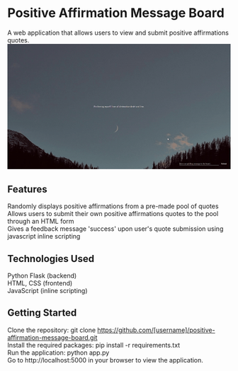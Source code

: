 # Positive Affirmation Message Board
A web application that allows users to view and submit positive affirmations quotes.  
![](https://github.com/SC7274/affirmation-board/blob/master/demo.gif)

## Features
Randomly displays positive affirmations from a pre-made pool of quotes  
Allows users to submit their own positive affirmations quotes to the pool through an HTML form  
Gives a feedback message 'success' upon user's quote submission using javascript inline scripting  

## Technologies Used
Python Flask (backend)  
HTML, CSS (frontend)  
JavaScript (inline scripting)  

## Getting Started
Clone the repository: git clone https://github.com/[username]/positive-affirmation-message-board.git  
Install the required packages: pip install -r requirements.txt  
Run the application: python app.py  
Go to http://localhost:5000 in your browser to view the application.
